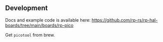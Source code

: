 ## Development

Docs and example code is available here: https://github.com/rp-rs/rp-hal-boards/tree/main/boards/rp-pico

Get `picotool` from brew.

